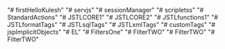 "# firstHelloKulesh" 
"# servjs" 
"# sessionManager" 
"# scripletss" 
"# StandardActions" 
"# JSTLCORE1" 
"# JSTLCORE2" 
"# JSTLfunctions1" 
"# JSTLformatTags" 
"# JSTLsqlTags" 
"# JSTLxmlTags" 
"# customTags" 
"# jspImplicitObjects" 
"# EL" 
"# FiltersOne" 
"# FilterTWO" 
"# FilterTWO" 
"# FilterTWO" 
